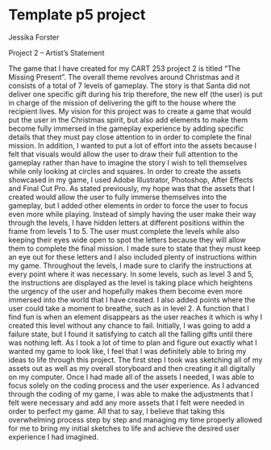 # Template p5 project

Jessika Forster

Project 2 – Artist’s Statement

The game that I have created for my CART 253 project 2 is titled “The Missing Present”. The overall theme revolves around Christmas and it consists of a total of 7 levels of gameplay. The story is that Santa did not deliver one specific gift during his trip therefore, the new elf (the user) is put in charge of the mission of delivering the gift to the house where the recipient lives. My vision for this project was to create a game that would put the user in the Christmas spirit, but also add elements to make them become fully immersed in the gameplay experience by adding specific details that they must pay close attention to in order to complete the final mission. In addition, I wanted to put a lot of effort into the assets because I felt that visuals would allow the user to draw their full attention to the gameplay rather than have to imagine the story I wish to tell themselves while only looking at circles and squares. In order to create the assets showcased in my game, I used Adobe Illustrator, Photoshop, After Effects and Final Cut Pro. As stated previously, my hope was that the assets that I created would allow the user to fully immerse themselves into the gameplay, but I added other elements in order to force the user to focus even more while playing. Instead of simply having the user make their way through the levels, I have hidden letters at different positions within the frame from levels 1 to 5. The user must complete the levels while also keeping their eyes wide open to spot the letters because they will allow them to complete the final mission. I made sure to state that they must keep an eye out for these letters and I also included plenty of instructions within my game. Throughout the levels, I made sure to clarify the instructions at every point where it was necessary. In some levels, such as level 3 and 5, the instructions are displayed as the level is taking place which heightens the urgency of the user and hopefully makes them become even more immersed into the world that I have created. I also added points where the user could take a moment to breathe, such as in level 2. A function that I find fun is when an element disappears as the user reaches it which is why I created this level without any chance to fail. Initially, I was going to add a failure state, but I found it satisfying to catch all the falling gifts until there was nothing left. As I took a lot of time to plan and figure out exactly what I wanted my game to look like, I feel that I was definitely able to bring my ideas to life through this project. The first step I took was sketching all of my assets out as well as my overall storyboard and then creating it all digitally on my computer. Once I had made all of the assets I needed, I was able to focus solely on the coding process and the user experience. As I advanced through the coding of my game, I was able to make the adjustments that I felt were necessary and add any more assets that I felt were needed in order to perfect my game. All that to say, I believe that taking this overwhelming process step by step and managing my time properly allowed for me to bring my initial sketches to life and achieve the desired user experience I had imagined.
